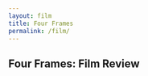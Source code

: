 ```yaml
---
layout: film
title: Four Frames
permalink: /film/
---
```


<section>
  <div class="container">
    <!-- Add H1 title -->
    <h1>Four Frames: Film Review</h1>
    <!-- Additional content can be placed here -->
  </div>
</section>
